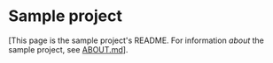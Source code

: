 # Sample project

[This page is the sample project's README. For information *about* the
sample project, see [ABOUT.md](ABOUT.md)].




